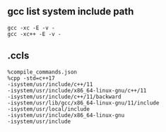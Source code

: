## gcc list system include path
```
gcc -xc -E -v -
gcc -xc++ -E -v -
```

## .ccls 
```
%compile_commands.json
%cpp -std=c++17
-isystem/usr/include/c++/11
-isystem/usr/include/x86_64-linux-gnu/c++/11
-isystem/usr/include/c++/11/backward
-isystem/usr/lib/gcc/x86_64-linux-gnu/11/include
-isystem/usr/local/include
-isystem/usr/include/x86_64-linux-gnu
-isystem/usr/include

```
